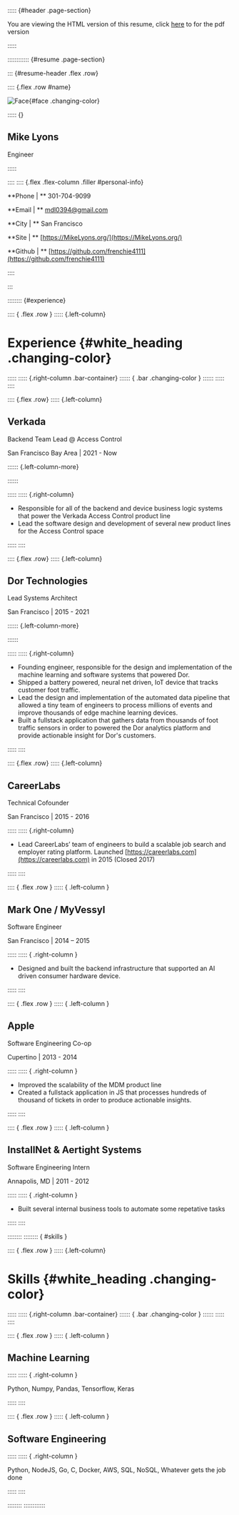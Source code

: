 ::::: {#header .page-section}

You are viewing the HTML version of this resume, click [here](Resume.pdf) to for the pdf version

:::::

:::::::::::: {#resume .page-section}

::: {#resume-header .flex .row}

:::: {.flex .row #name}

![Face](src/face-transparent.png){#face .changing-color}

::::: {}

## Mike Lyons

Engineer

:::::

::::
:::: {.flex .flex-column .filler #personal-info}

**Phone | ** 301-704-9099

**Email | ** mdl0394@gmail.com

**City | ** San Francisco

**Site | ** [https://MikeLyons.org/](https://MikeLyons.org/)

**Github | ** [https://github.com/frenchie4111](https://github.com/frenchie4111)


::::


:::

:::::::: {#experience}

:::: { .flex .row }
::::: {.left-column}
# Experience {#white_heading .changing-color}
:::::
::::: {.right-column .bar-container}
:::::: { .bar .changing-color }
::::::
:::::
::::

:::: {.flex .row}
::::: {.left-column}

## Verkada

Backend Team Lead @ Access Control

San Francisco Bay Area | 2021 - Now

:::::: {.left-column-more}

::::::

:::::
::::: {.right-column}

 - Responsible for all of the backend and device business logic systems that power the Verkada Access Control product line
 - Lead the software design and development of several new product lines for the Access Control space

:::::
::::

:::: {.flex .row}
::::: {.left-column}

## Dor Technologies

Lead Systems Architect

San Francisco | 2015 - 2021

:::::: {.left-column-more}

::::::

:::::
::::: {.right-column}

 - Founding engineer, responsible for the design and implementation of the machine learning and software systems that powered Dor.
 - Shipped a battery powered, neural net driven, IoT device that tracks customer foot traffic.
 - Lead the design and implementation of the automated data pipeline that allowed a tiny team of engineers to process millions of events and improve thousands of edge machine learning devices.
 - Built a fullstack application that gathers data from thousands of foot traffic sensors in order to powered the Dor analytics platform and provide actionable insight for Dor's customers.

:::::
::::

:::: {.flex .row}
::::: {.left-column}

## CareerLabs

Technical Cofounder

San Francisco | 2015 - 2016

:::::
::::: {.right-column}

 - Lead CareerLabs’ team of engineers to build a scalable job search and employer rating platform. Launched [https://careerlabs.com](https://careerlabs.com) in 2015 (Closed 2017)

:::::
::::

:::: { .flex .row }
::::: { .left-column }

## Mark One / MyVessyl

Software Engineer

San Francisco | 2014 – 2015

:::::
::::: { .right-column }

 - Designed and built the backend infrastructure that supported an AI driven consumer hardware device.

:::::
::::

:::: { .flex .row }
::::: { .left-column }

## Apple

Software Engineering Co-op

Cupertino | 2013 - 2014

:::::
::::: { .right-column }

 - Improved the scalability of the MDM product line
 - Created a fullstack application in JS that processes hundreds of thousand of tickets in order to produce actionable insights.

:::::
::::

:::: { .flex .row }
::::: { .left-column }

## InstallNet & Aertight Systems

Software Engineering Intern

Annapolis, MD | 2011 - 2012

:::::
::::: { .right-column }

 - Built several internal business tools to automate some repetative tasks

:::::
::::


::::::::
:::::::: { #skills }

:::: { .flex .row }
::::: {.left-column}
# Skills {#white_heading .changing-color}
:::::
::::: {.right-column .bar-container}
:::::: { .bar .changing-color }
::::::
:::::
::::

:::: { .flex .row }
::::: { .left-column }

## Machine Learning

:::::
::::: { .right-column }

Python, Numpy, Pandas, Tensorflow, Keras

:::::
::::

:::: { .flex .row }
::::: { .left-column }

## Software Engineering

:::::
::::: { .right-column }

Python, NodeJS, Go, C, Docker, AWS, SQL, NoSQL, Whatever gets the job done

:::::
::::

::::::::
::::::::::::
